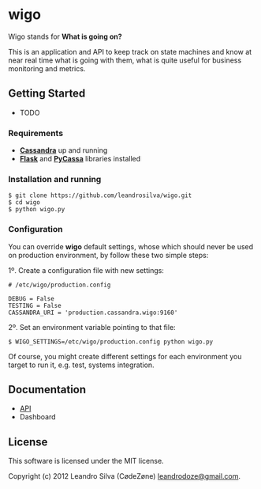 # wigo

Wigo stands for **What is going on?**

This is an application and API to keep track on state machines and know at near real time what is going with them, what is quite useful
for business monitoring and metrics.

## Getting Started

* TODO

### Requirements

* [**Cassandra**](http://wiki.apache.org/cassandra/GettingStarted) up and running
* [**Flask**](http://flask.pocoo.org) and [**PyCassa**](https://github.com/pycassa/pycassa) libraries installed

### Installation and running

    $ git clone https://github.com/leandrosilva/wigo.git
    $ cd wigo
    $ python wigo.py

### Configuration

You can override **wigo** default settings, whose which should never be used on production environment, by follow these two simple steps:

1º. Create a configuration file with new settings:

    # /etc/wigo/production.config
	
	DEBUG = False
	TESTING = False
	CASSANDRA_URI = 'production.cassandra.wigo:9160'

2º. Set an environment variable pointing to that file:

	$ WIGO_SETTINGS=/etc/wigo/production.config python wigo.py

Of course, you might create different settings for each environment you target to run it, e.g. test, systems integration.

## Documentation

* [API](https://github.com/leandrosilva/wigo/blob/master/docs/APIDOC.md)
* Dashboard

## License

This software is licensed under the MIT license.

Copyright (c) 2012 Leandro Silva (CødeZøne) <leandrodoze@gmail.com>.
